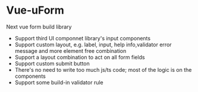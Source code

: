 # Vue-uForm

Next vue form build library

- Support third UI componnet library's input components
- Support custom layout, e.g. label, input, help info,validator error message and more element free combination
- Support a layout combination to act on all form fields
- Support custom submit button
- There's no need to write too much js/ts code; most of the logic is on the components
- Support some build-in validator rule